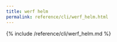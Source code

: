 ```yaml
---
title: werf helm
permalink: reference/cli/werf_helm.html
---
```


{% include /reference/cli/werf_helm.md %}
